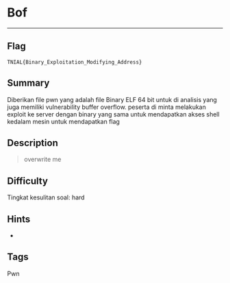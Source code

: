 # Bof

---

## Flag

```
TNIAL{Binary_Exploitation_Modifying_Address}
```

## Summary
Diberikan file pwn yang adalah file Binary ELF 64 bit untuk di analisis yang juga memiliki vulnerability buffer overflow. peserta di minta melakukan exploit ke server dengan binary yang sama untuk mendapatkan akses shell kedalam mesin untuk mendapatkan flag

## Description
> overwrite me

## Difficulty
Tingkat kesulitan soal: hard

## Hints
* 

## Tags
Pwn

